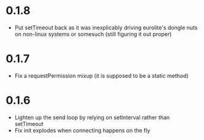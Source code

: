 # 0.1.8

* Put setTimeout back as it was inexplicably driving eurolite's dongle nuts
  on non-linux systems or somesuch (still figuring it out proper)

# 0.1.7

* Fix a requestPermission mixup (it is supposed to be a static method)


# 0.1.6

* Lighten up the send loop by relying on setInterval rather than setTimeout
* Fix init explodes when connecting happens on the fly

